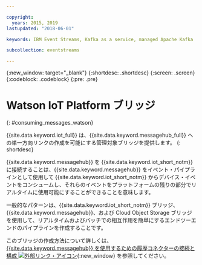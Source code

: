 ```yaml
---

copyright:
  years: 2015, 2019
lastupdated: "2018-06-01"

keywords: IBM Event Streams, Kafka as a service, managed Apache Kafka

subcollection: eventstreams

---
```


{:new_window: target="_blank"}
{:shortdesc: .shortdesc}
{:screen: .screen}
{:codeblock: .codeblock}
{:pre: .pre}


# Watson IoT Platform ブリッジ
{: #consuming_messages_watson}

{{site.data.keyword.iot_full}} は、{{site.data.keyword.messagehub_full}} への単一方向リンクの作成を可能にする管理対象ブリッジを提供します。
{: shortdesc}

{{site.data.keyword.messagehub}} を {{site.data.keyword.iot_short_notm}} に接続することは、{{site.data.keyword.messagehub}} をイベント・パイプラインとして使用して {{site.data.keyword.iot_short_notm}} からデバイス・イベントをコンシュームし、それらのイベントをプラットフォームの残りの部分でリアルタイムに使用可能にすることができることを意味します。 

一般的なパターンは、{{site.data.keyword.iot_short_notm}} ブリッジ、{{site.data.keyword.messagehub}}、および Cloud Object Storage ブリッジを使用して、リアルタイムおよびバッチでの相互作用を簡単にするエンドツーエンドのパイプラインを作成することです。

このブリッジの作成方法について詳しくは、[{{site.data.keyword.messagehub}} を使用するための履歴コネクターの接続と構成 ![外部リンク・アイコン](../../icons/launch-glyph.svg "外部リンク・アイコン")](https://www.ibm.com/support/knowledgecenter/SSQP8H/iot/platform/reference/dsc/eventstreams.html){:new_window} を参照してください。






